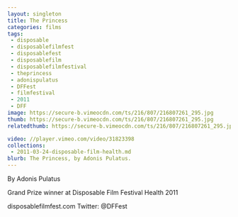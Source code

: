 ```yaml
---
layout: singleton
title: The Princess
categories: films
tags:
 - disposable
 - disposablefilmfest
 - disposablefest
 - disposablefilm
 - disposablefilmfestival
 - theprincess
 - adonispulatus
 - DFFest
 - filmfestival
 - 2011
 - DFF
image: https://secure-b.vimeocdn.com/ts/216/807/216807261_295.jpg
thumb: https://secure-b.vimeocdn.com/ts/216/807/216807261_295.jpg
relatedthumb: https://secure-b.vimeocdn.com/ts/216/807/216807261_295.jpg

video: //player.vimeo.com/video/31823398
collections:
 - 2011-03-24-disposable-film-health.md
blurb: The Princess, by Adonis Pulatus.
---
```


By Adonis Pulatus

Grand Prize winner at Disposable Film Festival Health 2011

disposablefilmfest.com
Twitter: @DFFest